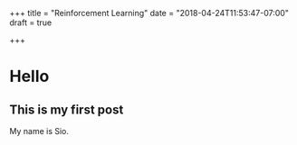 +++
title = "Reinforcement Learning"
date = "2018-04-24T11:53:47-07:00"
draft = true

+++
# Hello

## This is my first post

My name is Sio.

